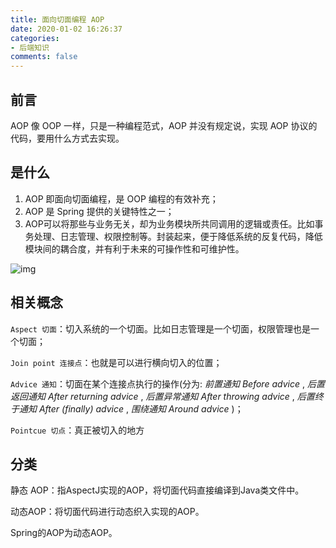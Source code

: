 ```yaml
---
title: 面向切面编程 AOP
date: 2020-01-02 16:26:37
categories:
- 后端知识
comments: false
---
```




## 前言

AOP 像 OOP 一样，只是一种编程范式，AOP 并没有规定说，实现 AOP 协议的代码，要用什么方式去实现。

<!-- more -->



## 是什么

1. AOP 即面向切面编程，是 OOP 编程的有效补充；
2. AOP 是 Spring 提供的关键特性之一；
3. AOP可以将那些与业务无关，却为业务模块所共同调用的逻辑或责任。比如事务处理、日志管理、权限控制等。封装起来，便于降低系统的反复代码，降低模块间的耦合度，并有利于未来的可操作性和可维护性。 

![img](http://images.51cto.com/files/uploadimg/20100412/140615289.jpg)



## 相关概念

`Aspect 切面`：切入系统的一个切面。比如日志管理是一个切面，权限管理也是一个切面；

`Join point 连接点`：也就是可以进行横向切入的位置；

`Advice 通知`：切面在某个连接点执行的操作(分为: *前置通知 Before advice* , *后置返回通知  After returning advice* , *后置异常通知 After throwing advice* , *后置终于通知 After (finally) advice* , *围绕通知 Around advice* )；

`Pointcue 切点`：真正被切入的地方



## 分类

静态 AOP：指AspectJ实现的AOP，将切面代码直接编译到Java类文件中。

动态AOP：将切面代码进行动态织入实现的AOP。



Spring的AOP为动态AOP。